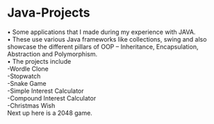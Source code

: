 # Java-Projects
•	Some applications that I made during my experience with JAVA.<br>
•	These use various Java frameworks like collections, swing and also showcase the different pillars of OOP – Inheritance, Encapsulation, Abstraction and Polymorphism.<br>
• The projects include<br>
  -Wordle Clone<br>
  -Stopwatch<br>
  -Snake Game<br>
  -Simple Interest Calculator<br>
  -Compound Interest Calculator<br>
  -Christmas Wish<br>
Next up here is a 2048 game.
